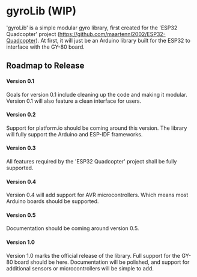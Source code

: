 # gyroLib (WIP)
'gyroLib' is a simple modular gyro library, first created for the 'ESP32 Quadcopter' project (https://github.com/maartennl2002/ESP32-Quadcopter).
At first, it will just be an Arduino library built for the ESP32 to interface with the GY-80 board.

## Roadmap to Release
#### Version 0.1
Goals for version 0.1 include cleaning up the code and making it modular. Version 0.1 will also feature a clean interface for users.
#### Version 0.2
Support for platform.io should be coming around this version. The library will fully support the Arduino and ESP-IDF frameworks.
#### Version 0.3
All features required by the 'ESP32 Quadcopter' project shall be fully supported.
#### Version 0.4
Version 0.4 will add support for AVR microcontrollers. Which means most Arduino boards should be supported.
#### Version 0.5
Documentation should be coming around version 0.5.
#### Version 1.0
Version 1.0 marks the official release of the library.  Full support for the GY-80 board should be here. Documentation will be polished, and support for additional sensors or microcontrollers will be simple to add.

